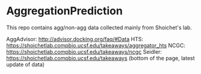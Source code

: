 # AggregationPrediction

This repo contains agg/non-agg data collected mainly from Shoichet's lab.

AggAdvisor: http://advisor.docking.org/faq/#Data
HTS: https://shoichetlab.compbio.ucsf.edu/takeaways/aggregator_hts
NCGC: https://shoichetlab.compbio.ucsf.edu/takeaways/ncgc
Seidler: https://shoichetlab.compbio.ucsf.edu/takeaways (bottom of the page, latest update of data)
